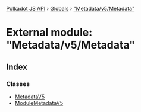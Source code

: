 [Polkadot JS API](../README.md) › [Globals](../globals.md) › ["Metadata/v5/Metadata"](_metadata_v5_metadata_.md)

# External module: "Metadata/v5/Metadata"

## Index

### Classes

* [MetadataV5](../classes/_metadata_v5_metadata_.metadatav5.md)
* [ModuleMetadataV5](../classes/_metadata_v5_metadata_.modulemetadatav5.md)
